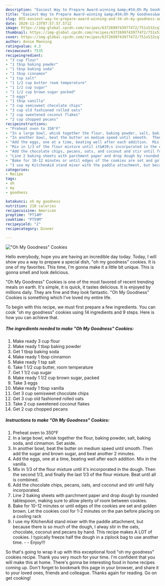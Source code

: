 ```yaml
---
description: "Easiest Way to Prepare Award-winning &amp;#34;Oh My Goodness&amp;#34; Cookies"
title: "Easiest Way to Prepare Award-winning &amp;#34;Oh My Goodness&amp;#34; Cookies"
slug: 855-easiest-way-to-prepare-award-winning-and-34-oh-my-goodness-and-34-cookies
date: 2020-11-23T07:57:57.571Z
image: https://img-global.cpcdn.com/recipes/6372699743977472/751x532cq70/oh-my-goodness-cookies-recipe-main-photo.jpg
thumbnail: https://img-global.cpcdn.com/recipes/6372699743977472/751x532cq70/oh-my-goodness-cookies-recipe-main-photo.jpg
cover: https://img-global.cpcdn.com/recipes/6372699743977472/751x532cq70/oh-my-goodness-cookies-recipe-main-photo.jpg
author: Annie Manning
ratingvalue: 4.3
reviewcount: 7535
recipeingredient:
- "3 cup flour"
- "1 tbsp baking powder"
- "1 tbsp baking soda"
- "1 tbsp cinnamon"
- "1 tsp salt"
- "1 1/2 cup butter room temperature"
- "1 1/2 cup sugar"
- "1 1/2 cup brown sugar packed"
- "3 eggs"
- "1 tbsp vanilla"
- "3 cup semisweet chocolate chips"
- "3 cup old fashioned rolled oats"
- "2 cup sweetened coconut flakes"
- "2 cup chopped pecans"
recipeinstructions:
- "Preheat oven to 350°F"
- "In a large bowl, whisk together the flour, baking powder, salt, baking soda, and cinnamon.  Set aside."
- "In another bowl, beat the butter on medium speed until smooth.  Then add the sugar and brown sugar, and beat another 2 minutes."
- "Add the eggs, one at a time, beating well after each addition.  Mix in the vanilla."
- "Mix in 1/3 of the flour mixture until it&#39;s incorporated in the dough.  Then the second 1/3, and finally the last 1/3 of the flour mixture.  Beat until all is combined."
- "Add the chocolate chips, pecans, oats, and coconut and stir until fully incorporated."
- "Line 2 baking sheets with parchment paper and drop dough by rounded tablespoon, making sure to allow plenty of room between cookies."
- "Bake for 10-12 minutes or until edges of the cookies are set and golden brown.  Let the cookies cool for 1-2 minutes on the pan before placing on a cooling rack"
- "I use my KitchenAid stand mixer with the paddle attachment, but because there is so much of the dough, I alway stir in the oats, chocolate, coconut and pecans by hand.  This recipe makes A LOT of cookies.  I typically freeze half the dough in a ziplock bag to use another time.  Enjoy!!!"
categories:
- Recipe
tags:
- oh
- my
- goodness

katakunci: oh my goodness 
nutrition: 218 calories
recipecuisine: American
preptime: "PT14M"
cooktime: "PT59M"
recipeyield: "2"
recipecategory: Dinner

---
```



![&#34;Oh My Goodness&#34; Cookies](https://img-global.cpcdn.com/recipes/6372699743977472/751x532cq70/oh-my-goodness-cookies-recipe-main-photo.jpg)

Hello everybody, hope you are having an incredible day today. Today, I will show you a way to prepare a special dish, &#34;oh my goodness&#34; cookies. It is one of my favorites. This time, I'm gonna make it a little bit unique. This is gonna smell and look delicious.



&#34;Oh My Goodness&#34; Cookies is one of the most favored of recent trending meals on earth. It's simple, it is quick, it tastes delicious. It is enjoyed by millions daily. They are fine and they look fantastic. &#34;Oh My Goodness&#34; Cookies is something which I've loved my entire life.


To begin with this recipe, we must first prepare a few ingredients. You can cook &#34;oh my goodness&#34; cookies using 14 ingredients and 9 steps. Here is how you can achieve that.

<!--inarticleads1-->

##### The ingredients needed to make &#34;Oh My Goodness&#34; Cookies:

1. Make ready 3 cup flour
1. Make ready 1 tbsp baking powder
1. Get 1 tbsp baking soda
1. Make ready 1 tbsp cinnamon
1. Make ready 1 tsp salt
1. Take 1 1/2 cup butter, room temperature
1. Get 1 1/2 cup sugar
1. Make ready 1 1/2 cup brown sugar, packed
1. Take 3 eggs
1. Make ready 1 tbsp vanilla
1. Get 3 cup semisweet chocolate chips
1. Get 3 cup old fashioned rolled oats
1. Take 2 cup sweetened coconut flakes
1. Get 2 cup chopped pecans




<!--inarticleads2-->

##### Instructions to make &#34;Oh My Goodness&#34; Cookies:

1. Preheat oven to 350°F
1. In a large bowl, whisk together the flour, baking powder, salt, baking soda, and cinnamon.  Set aside.
1. In another bowl, beat the butter on medium speed until smooth.  Then add the sugar and brown sugar, and beat another 2 minutes.
1. Add the eggs, one at a time, beating well after each addition.  Mix in the vanilla.
1. Mix in 1/3 of the flour mixture until it&#39;s incorporated in the dough.  Then the second 1/3, and finally the last 1/3 of the flour mixture.  Beat until all is combined.
1. Add the chocolate chips, pecans, oats, and coconut and stir until fully incorporated.
1. Line 2 baking sheets with parchment paper and drop dough by rounded tablespoon, making sure to allow plenty of room between cookies.
1. Bake for 10-12 minutes or until edges of the cookies are set and golden brown.  Let the cookies cool for 1-2 minutes on the pan before placing on a cooling rack
1. I use my KitchenAid stand mixer with the paddle attachment, but because there is so much of the dough, I alway stir in the oats, chocolate, coconut and pecans by hand.  This recipe makes A LOT of cookies.  I typically freeze half the dough in a ziplock bag to use another time. -  - Enjoy!!!




So that's going to wrap it up with this exceptional food &#34;oh my goodness&#34; cookies recipe. Thank you very much for your time. I'm confident that you will make this at home. There's gonna be interesting food in home recipes coming up. Don't forget to bookmark this page in your browser, and share it to your loved ones, friends and colleague. Thanks again for reading. Go on get cooking!
